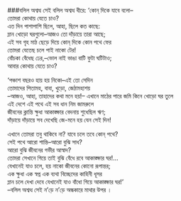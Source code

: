 ###বলিল অশ্বত্থ সেই
বলিল অশ্বত্থ ধীরে: ‘কোন্‌ দিকে যাবে বলো–  
তোমরা কোথায় যেতে চাও?  
এত দিন পাশাপাশি ছিলে, আহা, ছিলে কত কাছে:  
ম্লান খোড়ো ঘরগুলো–আজও তো দাঁড়ায়ে তারা আছে;  
এই সব গৃহ মাঠ ছেড়ে দিয়ে কোন্‌ দিকে কোন পথে ফের  
তোমরা যেতেছ চলে পাই নাকো টের!  
বোঁচকা বেঁধেছ ঢের,–ভোল নাই ভাঙা বাটি ফুটা ঘটিটাও;  
আবার কোথায় যেতে চাও?  

‘পঞ্চাশ বছরও হায় হয় নিকো–এই তো সেদিন  
তোমাদের পিতামহ, বাবা, খুড়ো, জেঠামহাশয়  
–আজও, আহা, তাহাদের কথা মনে হয়!–
এখানে মাঠের পারে জমি কিনে খোড়ো ঘর তুলে   
এই দেশে এই পথে এই সব ধান নিম জামরুলে  
জীবনের ক্লান্তি ক্ষুধা আকাঙ্ক্ষার বেদনায় শুধেছিল ঋণ;  
দাঁড়ায়ে দাঁড়ায়ে সব দেখেছি জে-মনে হয় যেন সেই দিন!  

এখানে তোমরা তবু থাকিবে না? যাবে চলে তবে কোন্‌ পথে?  
সেই পথে আরো শান্তি–আরো বুঝি সাধ?  
আরো বুঝি জীবনের গভীর আস্বাদ?  
তোমরা সেখানে গিয়ে তাই বুঝি বেঁধে রবে আকাঙ্ক্ষার ঘর!...  
যেখানেই যাও চলে, হয় নাকো জীবনের কোনো রূপান্তর;  
এক ক্ষুধা এক স্বপ্ন এক ব্যথা বিচ্ছেদের কাহিনী ধূসর  
ম্লান চলে দেখা দেবে যেখানেই যাও বাঁধো গিয়ে আকাঙ্ক্ষার ঘর!’  
–বলিল অশ্বত্থ সেই ন’ড়ে  ন’ড়ে অন্ধকারে মাথার উপর ।  



